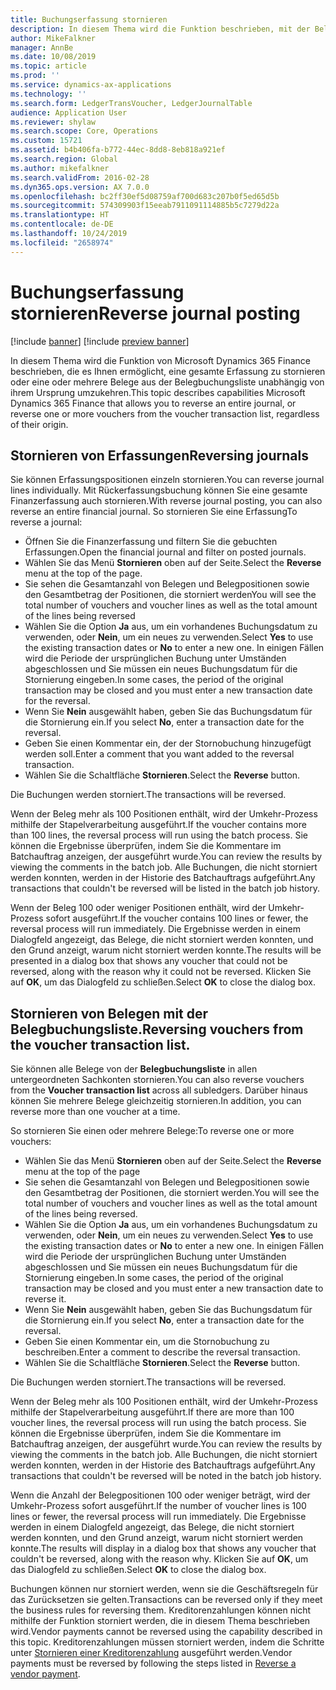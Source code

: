 ```yaml
---
title: Buchungserfassung stornieren
description: In diesem Thema wird die Funktion beschrieben, mit der Belege von der Belegbuchungsliste oder von Finanzerfassungen storniert werden können.
author: MikeFalkner
manager: AnnBe
ms.date: 10/08/2019
ms.topic: article
ms.prod: ''
ms.service: dynamics-ax-applications
ms.technology: ''
ms.search.form: LedgerTransVoucher, LedgerJournalTable
audience: Application User
ms.reviewer: shylaw
ms.search.scope: Core, Operations
ms.custom: 15721
ms.assetid: b4b406fa-b772-44ec-8dd8-8eb818a921ef
ms.search.region: Global
ms.author: mikefalkner
ms.search.validFrom: 2016-02-28
ms.dyn365.ops.version: AX 7.0.0
ms.openlocfilehash: bc2ff30ef5d08759af700d683c207b0f5ed65d5b
ms.sourcegitcommit: 574309903f15eeab7911091114885b5c7279d22a
ms.translationtype: HT
ms.contentlocale: de-DE
ms.lasthandoff: 10/24/2019
ms.locfileid: "2658974"
---
```

# <a name="reverse-journal-posting"></a><span data-ttu-id="b7e5c-103">Buchungserfassung stornieren</span><span class="sxs-lookup"><span data-stu-id="b7e5c-103">Reverse journal posting</span></span>

[!include [banner](../includes/banner.md)]
[!include [preview banner](../includes/preview-banner.md)]

<span data-ttu-id="b7e5c-104">In diesem Thema wird die Funktion von Microsoft Dynamics 365 Finance beschrieben, die es Ihnen ermöglicht, eine gesamte Erfassung zu stornieren oder eine oder mehrere Belege aus der Belegbuchungsliste unabhängig von ihrem Ursprung umzukehren.</span><span class="sxs-lookup"><span data-stu-id="b7e5c-104">This topic describes capabilities Microsoft Dynamics 365 Finance that allows you to reverse an entire journal, or reverse one or more vouchers from the voucher transaction list, regardless of their origin.</span></span> 

## <a name="reversing-journals"></a><span data-ttu-id="b7e5c-105">Stornieren von Erfassungen</span><span class="sxs-lookup"><span data-stu-id="b7e5c-105">Reversing journals</span></span>

<span data-ttu-id="b7e5c-106">Sie können Erfassungspositionen einzeln stornieren.</span><span class="sxs-lookup"><span data-stu-id="b7e5c-106">You can reverse journal lines individually.</span></span> <span data-ttu-id="b7e5c-107">Mit Rückerfassungsbuchung können Sie eine gesamte Finanzerfassung auch stornieren.</span><span class="sxs-lookup"><span data-stu-id="b7e5c-107">With reverse journal posting, you can also reverse an entire financial journal.</span></span> <span data-ttu-id="b7e5c-108">So stornieren Sie eine Erfassung</span><span class="sxs-lookup"><span data-stu-id="b7e5c-108">To reverse a journal:</span></span> 

- <span data-ttu-id="b7e5c-109">Öffnen Sie die Finanzerfassung und filtern Sie die gebuchten Erfassungen.</span><span class="sxs-lookup"><span data-stu-id="b7e5c-109">Open the financial journal and filter on posted journals.</span></span>
- <span data-ttu-id="b7e5c-110">Wählen Sie das Menü **Stornieren** oben auf der Seite.</span><span class="sxs-lookup"><span data-stu-id="b7e5c-110">Select the **Reverse** menu at the top of the page.</span></span>
- <span data-ttu-id="b7e5c-111">Sie sehen die Gesamtanzahl von Belegen und Belegpositionen sowie den Gesamtbetrag der Positionen, die storniert werden</span><span class="sxs-lookup"><span data-stu-id="b7e5c-111">You will see the total number of vouchers and voucher lines as well as the total amount of the lines being reversed</span></span>
- <span data-ttu-id="b7e5c-112">Wählen Sie die Option **Ja** aus, um ein vorhandenes Buchungsdatum zu verwenden, oder **Nein**, um ein neues zu verwenden.</span><span class="sxs-lookup"><span data-stu-id="b7e5c-112">Select **Yes** to use the existing transaction dates or **No** to enter a new one.</span></span> <span data-ttu-id="b7e5c-113">In einigen Fällen wird die Periode der ursprünglichen Buchung unter Umständen abgeschlossen und Sie müssen ein neues Buchungsdatum für die Stornierung eingeben.</span><span class="sxs-lookup"><span data-stu-id="b7e5c-113">In some cases, the period of the original transaction may be closed and you must enter a new transaction date for the reversal.</span></span>
- <span data-ttu-id="b7e5c-114">Wenn Sie **Nein** ausgewählt haben, geben Sie das Buchungsdatum für die Stornierung ein.</span><span class="sxs-lookup"><span data-stu-id="b7e5c-114">If you select **No**, enter a transaction date for the reversal.</span></span> 
- <span data-ttu-id="b7e5c-115">Geben Sie einen Kommentar ein, der der Stornobuchung hinzugefügt werden soll.</span><span class="sxs-lookup"><span data-stu-id="b7e5c-115">Enter a comment that you want added to the reversal transaction.</span></span>
- <span data-ttu-id="b7e5c-116">Wählen Sie die Schaltfläche **Stornieren**.</span><span class="sxs-lookup"><span data-stu-id="b7e5c-116">Select the **Reverse** button.</span></span>

<span data-ttu-id="b7e5c-117">Die Buchungen werden storniert.</span><span class="sxs-lookup"><span data-stu-id="b7e5c-117">The transactions will be reversed.</span></span> 

<span data-ttu-id="b7e5c-118">Wenn der Beleg mehr als 100 Positionen enthält, wird der Umkehr-Prozess mithilfe der Stapelverarbeitung ausgeführt.</span><span class="sxs-lookup"><span data-stu-id="b7e5c-118">If the voucher contains more than 100 lines, the reversal process will run using the batch process.</span></span> <span data-ttu-id="b7e5c-119">Sie können die Ergebnisse überprüfen, indem Sie die Kommentare im Batchauftrag anzeigen, der ausgeführt wurde.</span><span class="sxs-lookup"><span data-stu-id="b7e5c-119">You can review the results by viewing the comments in the batch job.</span></span> <span data-ttu-id="b7e5c-120">Alle Buchungen, die nicht storniert werden konnten, werden in der Historie des Batchauftrags aufgeführt.</span><span class="sxs-lookup"><span data-stu-id="b7e5c-120">Any transactions that couldn't be reversed will be listed in the batch job history.</span></span>

<span data-ttu-id="b7e5c-121">Wenn der Beleg 100 oder weniger Positionen enthält, wird der Umkehr-Prozess sofort ausgeführt.</span><span class="sxs-lookup"><span data-stu-id="b7e5c-121">If the voucher contains 100 lines or fewer, the reversal process will run immediately.</span></span> <span data-ttu-id="b7e5c-122">Die Ergebnisse werden in einem Dialogfeld angezeigt, das Belege, die nicht storniert werden konnten, und den Grund anzeigt, warum nicht storniert werden konnte.</span><span class="sxs-lookup"><span data-stu-id="b7e5c-122">The results will be presented in a dialog box that shows any voucher that could not be reversed, along with the reason why it could not be reversed.</span></span> <span data-ttu-id="b7e5c-123">Klicken Sie auf **OK**, um das Dialogfeld zu schließen.</span><span class="sxs-lookup"><span data-stu-id="b7e5c-123">Select **OK** to close the dialog box.</span></span>

## <a name="reversing-vouchers-from-the-voucher-transaction-list"></a><span data-ttu-id="b7e5c-124">Stornieren von Belegen mit der Belegbuchungsliste.</span><span class="sxs-lookup"><span data-stu-id="b7e5c-124">Reversing vouchers from the voucher transaction list.</span></span> 

<span data-ttu-id="b7e5c-125">Sie können alle Belege von der **Belegbuchungsliste** in allen untergeordneten Sachkonten stornieren.</span><span class="sxs-lookup"><span data-stu-id="b7e5c-125">You can also reverse vouchers from the **Voucher transaction list** across all subledgers.</span></span> <span data-ttu-id="b7e5c-126">Darüber hinaus können Sie mehrere Belege gleichzeitig stornieren.</span><span class="sxs-lookup"><span data-stu-id="b7e5c-126">In addition, you can reverse more than one voucher at a time.</span></span> 

<span data-ttu-id="b7e5c-127">So stornieren Sie einen oder mehrere Belege:</span><span class="sxs-lookup"><span data-stu-id="b7e5c-127">To reverse one or more vouchers:</span></span> 

- <span data-ttu-id="b7e5c-128">Wählen Sie das Menü **Stornieren** oben auf der Seite.</span><span class="sxs-lookup"><span data-stu-id="b7e5c-128">Select the **Reverse** menu at the top of the page</span></span>
- <span data-ttu-id="b7e5c-129">Sie sehen die Gesamtanzahl von Belegen und Belegpositionen sowie den Gesamtbetrag der Positionen, die storniert werden.</span><span class="sxs-lookup"><span data-stu-id="b7e5c-129">You will see the total number of vouchers and voucher lines as well as the total amount of the lines being reversed.</span></span>
- <span data-ttu-id="b7e5c-130">Wählen Sie die Option **Ja** aus, um ein vorhandenes Buchungsdatum zu verwenden, oder **Nein**, um ein neues zu verwenden.</span><span class="sxs-lookup"><span data-stu-id="b7e5c-130">Select **Yes** to use the existing transaction dates or **No** to enter a new one.</span></span> <span data-ttu-id="b7e5c-131">In einigen Fällen wird die Periode der ursprünglichen Buchung unter Umständen abgeschlossen und Sie müssen ein neues Buchungsdatum für die Stornierung eingeben.</span><span class="sxs-lookup"><span data-stu-id="b7e5c-131">In some cases, the period of the original transaction may be closed and you must enter a new transaction date to reverse it.</span></span>
- <span data-ttu-id="b7e5c-132">Wenn Sie **Nein** ausgewählt haben, geben Sie das Buchungsdatum für die Stornierung ein.</span><span class="sxs-lookup"><span data-stu-id="b7e5c-132">If you select **No**, enter a transaction date for the reversal.</span></span> 
- <span data-ttu-id="b7e5c-133">Geben Sie einen Kommentar ein, um die Stornobuchung zu beschreiben.</span><span class="sxs-lookup"><span data-stu-id="b7e5c-133">Enter a comment to describe the reversal transaction.</span></span>
- <span data-ttu-id="b7e5c-134">Wählen Sie die Schaltfläche **Stornieren**.</span><span class="sxs-lookup"><span data-stu-id="b7e5c-134">Select the **Reverse** button.</span></span>

<span data-ttu-id="b7e5c-135">Die Buchungen werden storniert.</span><span class="sxs-lookup"><span data-stu-id="b7e5c-135">The transactions will be reversed.</span></span> 

<span data-ttu-id="b7e5c-136">Wenn der Beleg mehr als 100 Positionen enthält, wird der Umkehr-Prozess mithilfe der Stapelverarbeitung ausgeführt.</span><span class="sxs-lookup"><span data-stu-id="b7e5c-136">If there are more than 100 voucher lines, the reversal process will run using the batch process.</span></span> <span data-ttu-id="b7e5c-137">Sie können die Ergebnisse überprüfen, indem Sie die Kommentare im Batchauftrag anzeigen, der ausgeführt wurde.</span><span class="sxs-lookup"><span data-stu-id="b7e5c-137">You can review the results by viewing the comments in the batch job.</span></span> <span data-ttu-id="b7e5c-138">Alle Buchungen, die nicht storniert werden konnten, werden in der Historie des Batchauftrags aufgeführt.</span><span class="sxs-lookup"><span data-stu-id="b7e5c-138">Any transactions that couldn't be reversed will be noted in the batch job history.</span></span>

<span data-ttu-id="b7e5c-139">Wenn die Anzahl der Belegpositionen 100 oder weniger beträgt, wird der Umkehr-Prozess sofort ausgeführt.</span><span class="sxs-lookup"><span data-stu-id="b7e5c-139">If the number of voucher lines is 100 lines or fewer, the reversal process will run immediately.</span></span> <span data-ttu-id="b7e5c-140">Die Ergebnisse werden in einem Dialogfeld angezeigt, das Belege, die nicht storniert werden konnten, und den Grund anzeigt, warum nicht storniert werden konnte.</span><span class="sxs-lookup"><span data-stu-id="b7e5c-140">The results will display in a dialog box that shows any voucher that couldn't be reversed, along with the reason why.</span></span> <span data-ttu-id="b7e5c-141">Klicken Sie auf **OK**, um das Dialogfeld zu schließen.</span><span class="sxs-lookup"><span data-stu-id="b7e5c-141">Select **OK** to close the dialog box.</span></span>

<span data-ttu-id="b7e5c-142">Buchungen können nur storniert werden, wenn sie die Geschäftsregeln für das Zurücksetzen sie gelten.</span><span class="sxs-lookup"><span data-stu-id="b7e5c-142">Transactions can be reversed only if they meet the business rules for reversing them.</span></span> <span data-ttu-id="b7e5c-143">Kreditorenzahlungen können nicht mithilfe der Funktion storniert werden, die in diesem Thema beschrieben wird.</span><span class="sxs-lookup"><span data-stu-id="b7e5c-143">Vendor payments cannot be reversed using the capability described in this topic.</span></span> <span data-ttu-id="b7e5c-144">Kreditorenzahlungen müssen storniert werden, indem die Schritte unter [Stornieren einer Kreditorenzahlung](https://docs.microsoft.com/en-us/dynamics365/finance/accounts-payable/reverse-vendor-payment) ausgeführt werden.</span><span class="sxs-lookup"><span data-stu-id="b7e5c-144">Vendor payments must be reversed by following the steps listed in [Reverse a vendor payment](https://docs.microsoft.com/en-us/dynamics365/finance/accounts-payable/reverse-vendor-payment).</span></span>

